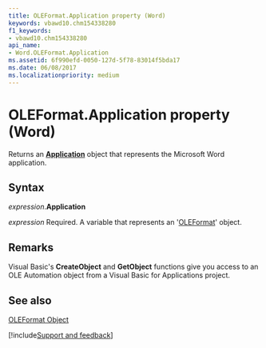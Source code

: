 ```yaml
---
title: OLEFormat.Application property (Word)
keywords: vbawd10.chm154338280
f1_keywords:
- vbawd10.chm154338280
api_name:
- Word.OLEFormat.Application
ms.assetid: 6f990efd-0050-127d-5f78-83014f5bda17
ms.date: 06/08/2017
ms.localizationpriority: medium
---
```



# OLEFormat.Application property (Word)

Returns an **[Application](Word.Application.md)** object that represents the Microsoft Word application.


## Syntax

_expression_.**Application**

_expression_ Required. A variable that represents an '[OLEFormat](Word.OLEFormat.md)' object.


## Remarks

Visual Basic's **CreateObject** and **GetObject** functions give you access to an OLE Automation object from a Visual Basic for Applications project.


## See also


[OLEFormat Object](Word.OLEFormat.md)

[!include[Support and feedback](~/includes/feedback-boilerplate.md)]